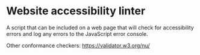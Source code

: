 # Website accessibility linter

A script that can be included on a web page that will check for accessibility
errors and log any errors to the JavaScript error console.

Other conformance checkers: https://validator.w3.org/nu/
